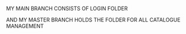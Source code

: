 MY MAIN BRANCH CONSISTS OF LOGIN FOLDER

AND MY MASTER BRANCH HOLDS THE FOLDER FOR ALL CATALOGUE MANAGEMENT
